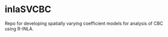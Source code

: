 # inlaSVCBC
Repo for developing spatially varying coefficient models for analysis of CBC using R-INLA.
